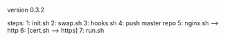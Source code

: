 version 0.3.2

steps:
1: init.sh
2: swap.sh
3: hooks.sh
4: push master repo
5: nginx.sh --> http
6: [cert.sh --> https]
7: run.sh
